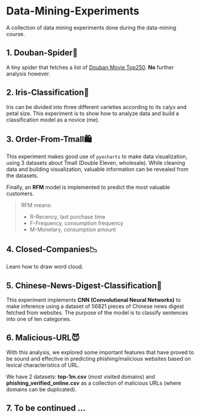 # Data-Mining-Experiments

A collection of data mining experiments done during the data\-mining course\.

## 1\. Douban\-Spider👻

A tiny spider that fetches a list of [Douban Movie Top250](https://movie.douban.com/top250)\. **No** further analysis however\.

## 2\. Iris\-Classification🎉

Iris can be divided into three different varieties according to its calyx and petal size\. This experiment is to show how to analyze data and build a classification model as a novice (me)\.

## 3\. Order\-From\-Tmall🛍

This experiment makes good use of `pyecharts` to make data visualization, using 3 datasets about Tmall (Double Eleven, wholesale)\. While cleaning data and building visualization, valuable information can be revealed from the datasets\. 

Finally, an **RFM** model is implemented to predict the most valuable customers\.

> RFM means:
>
> - R-Recency, last purchase time 
> - F-Frequency, consumption frequency
> - M-Monetary, consumption amount

## 4\. Closed\-Companies📉

Learn how to draw word cloud\.

## 5\. Chinese\-News\-Digest\-Classification📣

This experiment implements **CNN (Convolutional Neural Networks)** to make inference using a dataset of 56821 pieces of Chinese news digest fetched from websites\. The purpose of the model is to classify sentences into one of ten categories\.

## 6\. Malicious-URL😈

With this analysis, we explored some important features that have proved to be sound and effective in predicting phishing/malicious websites based on lexical characteristics of URL.

We have 2 datasets: **top-1m.csv** (most visited domains) and **phishing_verified_online.csv** as a collection of malicious URLs (where domains can be duplicated)\.

## 7\. To be continued ...